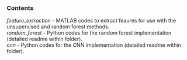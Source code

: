 ### Contents
*feature_extraction* - MATLAB codes to extract feaures for use with the unsupervised and random forest methods. </br>
*random_forest* - Python codes for the random forest implementation (detailed readme within folder). </br>
*cnn* - Python codes for the CNN implementation (detailed readme within folder). </br>
